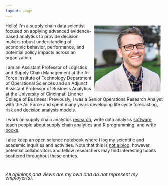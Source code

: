 ```yaml
---
layout: page
---
```



<center>
<img src="/public/Brad Boehmke.jpg" alt="Brad" align="right" style="width: 42%; height: 42%; margin:8px">
</center> 



Hello! I'm a supply chain data scientist focused on applying advanced evidence-based analytics to provide decision makers robust understanding of economic behavior, performance, and potential policy impacts across an organization.  


I am an Assistant Professor of Logistics and Supply Chain Management at the Air Force Institute of Technology Department of Operational Sciences and an Adjunct Assistant Professor of Business Analytics at the University of Cincinnati Lindner College of Business. Previously, I was a Senior Operations Research Analyst with the Air Force and spent many years developing life cycle forecasting, risk and decision analysis models.


I work on supply chain analytics [research](http://bradleyboehmke.github.io/papers/), write data analysis [software](http://bradleyboehmke.github.io/software/), [teach](http://bradleyboehmke.github.io/courses/) people about supply chain analytics and R programming, and write [books](http://bradleyboehmke.github.io/books/). 


I also keep an open science [notebook](http://bradleyboehmke.github.io/notebook/) where I log my scientific and academic inquiries and activities. Note that this is <a href="http://bradleyboehmke.github.io/about/"><u>not</u> a blog</a>; however, potential collaborators and fellow researchers may find interesting tidbits scattered throughout these entries. 



<br>

<P CLASS="footnote" style="line-height:0.75; font-size:15px">
<i class="fa fa-asterisk" style="font-size:1em"></i> <i>All opinions and views are my own and do not represent my employer(s).</i>
</P>
